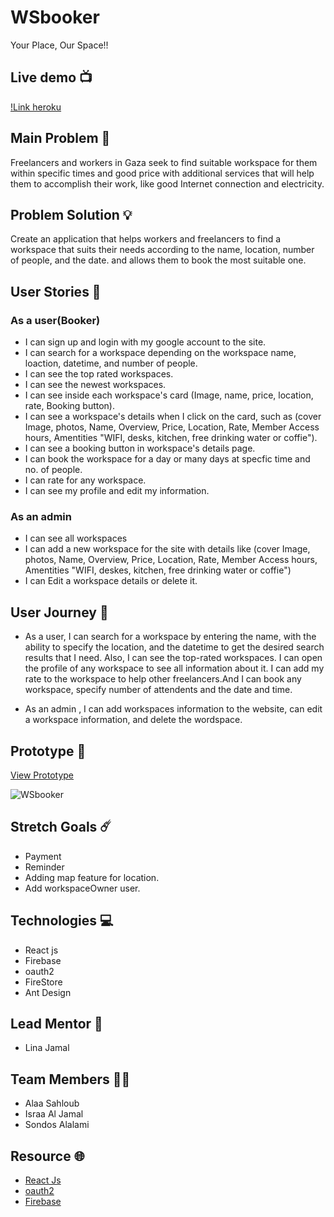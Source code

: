 # WSbooker

Your Place, Our Space!!

## Live demo 📺

[!Link heroku]()

## **Main Problem** 🚫

Freelancers and workers in Gaza seek to find suitable workspace for them within specific times and good price with additional services that will help them to accomplish their work, like good Internet connection and electricity.

## **Problem Solution** 💡

Create an application that helps workers and freelancers to find a workspace that suits their needs according to the name, location, number of people, and the date. and allows them to book the most suitable one.

## **User Stories** 📝

### **As a user(Booker)**

- I can sign up and login with my google account to the site.
- I can search for a workspace depending on the workspace name, loaction, datetime, and number of people.
- I can see the top rated workspaces.
- I can see the newest workspaces.
- I can see inside each workspace's card (Image, name, price, location, rate, Booking button).
- I can see a workspace's details when I click on the card, such as (cover Image, photos, Name, Overview, Price, Location, Rate, Member Access hours, Amentities "WIFI, desks, kitchen, free drinking water or coffie").
- I can see a booking button in workspace's details page.
- I can book the workspace for a day or many days at specfic time and no. of people.
- I can rate for any workspace.
- I can see my profile and edit my information.

### **As an admin**

- I can see all workspaces
- I can add a new workspace for the site with details like (cover Image, photos, Name, Overview, Price, Location, Rate, Member Access hours, Amentities "WIFI, deskes, kitchen, free drinking water or coffie")
- I can Edit a workspace details or delete it.

## **User Journey** 🚀

- As a user, I can search for a workspace by entering the name, with the ability to specify the location, and the datetime to get the desired search results that I need. Also, I can see the top-rated workspaces. I can open the profile of any workspace to see all information about it. I can add my rate to the workspace to help other freelancers.And I can book any workspace, specify number of attendents and the date and time.

- As an admin , I can add workspaces information to the website, can edit a workspace information, and delete the wordspace.

## **Prototype** 🎨

[View Prototype](https://www.figma.com/proto/jyNhE8jvGetLezizZ3XnAV/WSbooker?node-id=8%3A2&scaling=min-zoom&page-id=0%3A1)

![WSbooker](https://i.imgur.com/DP7juf2.png)

## Stretch Goals ☄️

- Payment
- Reminder
- Adding map feature for location.
- Add workspaceOwner user.

## **Technologies** 💻

- React js
- Firebase
- oauth2
- FireStore
- Ant Design

## **Lead Mentor** 🍰

- Lina Jamal

## **Team Members** 👩‍💻

- Alaa Sahloub
- Israa Al Jamal
- Sondos Alalami

## **Resource** 🌐

- [React Js](https://reactjs.org/)
- [oauth2](https://developers.google.com/identity/protocols/oauth2)
- [Firebase](https://firebase.google.com/docs)
